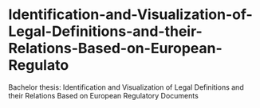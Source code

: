 # Identification-and-Visualization-of-Legal-Definitions-and-their-Relations-Based-on-European-Regulato
Bachelor thesis: Identification and Visualization of Legal Definitions and their Relations Based on European Regulatory Documents
